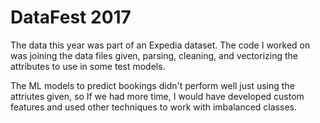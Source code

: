 # DataFest 2017

The data this year was part of an Expedia dataset. The code I worked on was joining the data files given, parsing, cleaning, and vectorizing the attributes to use in some test models. 

The ML models to predict bookings didn't perform well just using the attriutes given, so If we had more time, I would have developed custom features and used other techniques to work with imbalanced classes. 